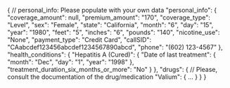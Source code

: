 {
  // personal_info: Please populate with your own data
  "personal_info": {
    "coverage_amount": null,
    "premium_amount": "170",
    "coverage_type": "Level",
    "sex": "Female",
    "state": "California",
    "month": "6",
    "day": "15",
    "year": "1980",
    "feet": "5",
    "inches": "6",
    "pounds": "140",
    "nicotine_use": "None",
    "payment_type": "Credit Card",
    "callSID": "CAabcdef123456abcdef1234567890abcd",
    "phone": "(602) 123-4567"
  },
  "health_conditions": {
    "Hepatitis A (Cured)": {
      "Date of last treatment": {
        "month": "Dec",
        "day": "1",
        "year": "1998"
      },
      "treatment_duration_six_months_or_more": "No"
    }
  },
  "drugs": {
    // Please, consult the documentation of the drug/medication
    "Valium": { ... }
  }
}
